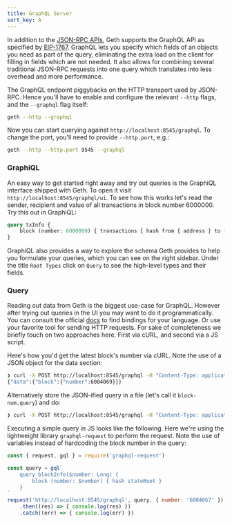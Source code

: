 ```yaml
---
title: GraphQL Server
sort_key: A
---
```


In addition to the [JSON-RPC APIs](../rpc/server), Geth supports the GraphQL API as specified by [EIP-1767](eip-1767). GraphQL lets you specify which fields of an objects you need as part of the query, eliminating the extra load on the client for filling in fields which are not needed. It also allows for combining several traditional JSON-RPC requests into one query which translates into less overhead and more performance.

The GraphQL endpoint piggybacks on the HTTP transport used by JSON-RPC. Hence you'll have to enable and configure the relevant `--http` flags, and the `--graphql` flag itself:

```bash
geth --http --graphql
```

Now you can start querying against `http://localhost:8545/graphql`. To change the port, you'll need to provide `--http.port`, e.g.:

```bash
geth --http --http.port 9545 --graphql
```

### GraphiQL

An easy way to get started right away and try out queries is the GraphiQL interface shipped with Geth. To open it visit `http://localhost:8545/graphql/ui`. To see how this works let's read the sender, recipient and value of all transactions in block number 6000000. Try this out in GraphiQL:

```graphql
query txInfo {
    block (number: 6000000) { transactions { hash from { address } to { address } value } }
}
```

GraphiQL also provides a way to explore the schema Geth provides to help you formulate your queries, which you can see on the right sidebar. Under the title `Root Types` click on `Query` to see the high-level types and their fields.

### Query

Reading out data from Geth is the biggest use-case for GraphQL. However after trying out queries in the UI you may want to do it programmatically. You can consult the official [docs](graphql-code) to find bindings for your language. Or use your favorite tool for sending HTTP requests. For sake of completeness we briefly touch on two approaches here. First via cURL, and second via a JS script.

Here's how you'd get the latest block's number via cURL. Note the use of a JSON object for the data section:

```bash
❯ curl -X POST http://localhost:8545/graphql -H "Content-Type: application/json" --data '{ "query": "query { block { number } }" }'
{"data":{"block":{"number":6004069}}}
```

Alternatively store the JSON-ified query in a file (let's call it `block-num.query`) and do:

```bash
❯ curl -X POST http://localhost:8545/graphql -H "Content-Type: application/json" --data '@block-num.query'
```

Executing a simple query in JS looks like the following. Here we're using the lightweight library `graphql-request` to perform the request. Note the use of variables instead of hardcoding the block number in the query:

```javascript
const { request, gql } = require('graphql-request')

const query = gql`
    query blockInfo($number: Long) {
        block (number: $number) { hash stateRoot }
    }
`
request('http://localhost:8545/graphql', query, { number: '6004067' })
    .then((res) => { console.log(res) })
    .catch((err) => { console.log(err) })
```

[eip-1767]: https://eips.ethereum.org/EIPS/eip-1767
[graphql-code]: https://graphql.org/code/
